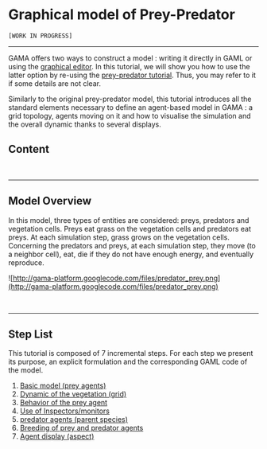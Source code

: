 # Graphical model of Prey-Predator
`[WORK IN PROGRESS]`


---

GAMA offers two ways to construct a model : writing it directly in GAML or using the [graphical editor](G__GraphicalEditor.md). In this tutorial, we will show you how to use the latter option by re-using the [prey-predator tutorial](Tutorial__PredatorPreyTutorial.md). Thus, you may refer to it if some details are not clear.

Similarly to the original prey-predator model, this tutorial introduces all the standard elements necessary to define an agent-based model in GAMA : a grid topology, agents moving on it and how to visualise the simulation and the overall dynamic thanks to several displays.

## Content

<br />

---

## Model Overview
In this model, three types of entities are considered: preys, predators and vegetation cells. Preys
eat grass on the vegetation cells and predators eat preys. At each simulation step, grass grows on the vegetation cells. Concerning the predators and preys, at each simulation step, they move (to a neighbor cell), eat, die if they do not have enough energy, and eventually reproduce.

![http://gama-platform.googlecode.com/files/predator_prey.png](http://gama-platform.googlecode.com/files/predator_prey.png)

<br />

---

## Step List

This tutorial is composed of 7 incremental steps. For each step we present its purpose, an explicit formulation and the corresponding GAML code of the model.

  1. [Basic model (prey agents)](Tutorial__GraphicModel_step1.md)
  1. [Dynamic of the vegetation (grid)](Tutorial__GraphicModel_step2.md)
  1. [Behavior of the prey agent](Tutorial__GraphicModel_step3.md)
  1. [Use of Inspectors/monitors](Tutorial__GraphicModel_step4.md)
  1. [predator agents (parent species)](Tutorial__GraphicModel_step5.md)
  1. [Breeding of prey and predator agents](Tutorial__GraphicModel_step6.md)
  1. [Agent display (aspect)](Tutorial__GraphicModel_step7.md)